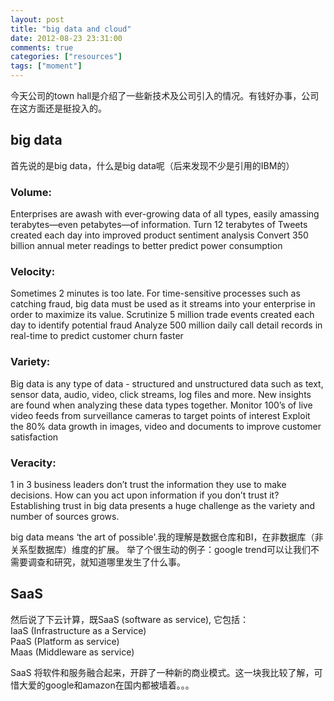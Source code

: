 ```yaml
---
layout: post
title: "big data and cloud"
date: 2012-08-23 23:31:00
comments: true
categories: ["resources"]
tags: ["moment"]
---
```


今天公司的town hall是介绍了一些新技术及公司引入的情况。有钱好办事，公司在这方面还是挺投入的。

## big data
首先说的是big data，什么是big data呢（后来发现不少是引用的IBM的）
### Volume: 
Enterprises are awash with ever-growing data of all types, easily amassing terabytes—even petabytes—of information.
Turn 12 terabytes of Tweets created each day into improved product sentiment analysis
Convert 350 billion annual meter readings to better predict power consumption

### Velocity: 
Sometimes 2 minutes is too late. For time-sensitive processes such as catching fraud, big data must be used as it streams into your enterprise in order to maximize its value.
Scrutinize 5 million trade events created each day to identify potential fraud
Analyze 500 million daily call detail records in real-time to predict customer churn faster

### Variety: 
Big data is any type of data - structured and unstructured data such as text, sensor data, audio, video, click streams, log files and more. New insights are found when analyzing these data types together.
Monitor 100’s of live video feeds from surveillance cameras to target points of interest
Exploit the 80% data growth in images, video and documents to improve customer satisfaction

### Veracity: 
1 in 3 business leaders don’t trust the information they use to make decisions. How can you act upon information if you don’t trust it? Establishing trust in big data presents a huge challenge as the variety and number of sources grows.

big data means ‘the art of possible'.我的理解是数据仓库和BI，在非数据库（非关系型数据库）维度的扩展。
举了个很生动的例子：google trend可以让我们不需要调查和研究，就知道哪里发生了什么事。

## SaaS
然后说了下云计算，既SaaS (software as service), 它包括： 	
IaaS (Infrastructure as a Service) 	
PaaS (Platform as service) 	
Maas (Middleware as service) 	

SaaS 将软件和服务融合起来，开辟了一种新的商业模式。这一块我比较了解，可惜大爱的google和amazon在国内都被墙着。。。

